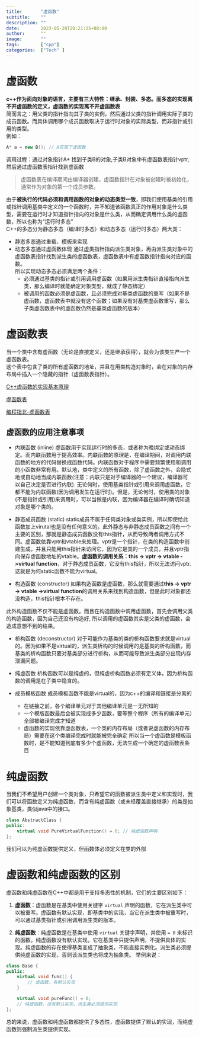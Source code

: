 ```yaml
---
title:       "虚函数"
subtitle:    ""
description: ""
date:        2023-05-28T20:21:25+08:00
author:      ""
image:       ""
tags:        ["cpp"]
categories:  ["Tech" ]
---
```


# 虚函数

**c++作为面向对象的语言，主要有三大特性：继承、封装、多态。而多态的实现离不开虚函数的定义，虚函数的实现离不开虚函数表**  
简而言之：用父类的指针指向其子类的实例，然后通过父类的指针调用实际子类的成员函数。而具体调用哪个成员函数取决于运行时对象的实际类型，而非指针或引用的类型。  
例如：
```c++
A* a = new B(); // A实现了虚函数
```
调用过程：通过对象指针A* 找到子类B的对象,子类B对象中有虚函数表指针vptr, 然后通过虚函数表指针找到虚函数
> 虚函数表在编译期间由编译器创建，虚函数指针在对象被创建时被初始化，通常作为对象的第一个成员参数。  

由于**被执行的代码必须和调用函数的对象的动态类型一致**，即我们使用基类的引用或指针调用基类中定义的一个函数时，并不知道该函数真正的作用对象是什么类型，需要在运行时才知道指针指向的对象是什么类，从而确定调用什么类的虚函数，所以也称为“运行时多态”  
C++的多态分为静态多态（编译时多态）和动态多态（运行时多态）两大类：
- 静态多态通过重载、模板来实现
- 动态多态通过虚函数体现
    通过虚类指针指向派生类对象，再由派生类对象中的虚函数表指针找到派生类的虚函数表，虚函数表中有虚函数指针指向对应的函数。  
    所以实现动态多态必须满足两个条件：
    - 必须通过基类的指针或引用调用虚函数（如果用派生类指针直接指向派生类，那么编译时就能确定对象类型，就成了静态绑定）
    - 被调用的函数必须是虚函数，且必须完成对基类虚函数的重写（如果不是虚函数，虚函数表中就没有这个函数；如果没有对基类虚函数重写，那么子类虚函数表中的虚函数仍然是基类虚函数的版本）

# 虚函数表  
当一个类中含有虚函数（无论是直接定义，还是继承获得），就会为该类生产一个虚函数表。  
这个表中包含了类的所有虚函数的地址，并且在用类构造对象时，会在对象的内存布局中插入一个隐藏的指针（虚函数表指针）。  

[C++虚函数的实现基本原理](https://jacktang816.github.io/post/virtualfunction/#%E8%99%9A%E5%87%BD%E6%95%B0%E7%9A%84%E5%86%85%E5%AD%98%E5%88%86%E5%B8%83)  

[虚函数表](https://zhuanlan.zhihu.com/p/365765942)  

[编程指北-虚函数表](https://csguide.cn/cpp/object_oriented/virtual_function.html#c-对象模型)

## 虚函数的应用注意事项
- 内联函数 (inline)
虚函数用于实现运行时的多态，或者称为晚绑定或动态绑定。而内联函数用于提高效率。内联函数的原理是，在编译期间，对调用内联函数的地方的代码替换成函数代码。内联函数对于程序中需要频繁使用和调用的小函数非常有用。默认地，类中定义的所有函数，除了虚函数之外，会隐式地或自动地当成内联函数(注意：内联只是对于编译器的一个建议，编译器可以自己决定是否进行内联).
无论何时，使用基类指针或引用来调用虚函数，它都不能为内联函数(因为调用发生在运行时)。但是，无论何时，使用类的对象(不是指针或引用)来调用时，可以当做是内联，因为编译器在编译时确切知道对象是哪个类的。

- 静态成员函数 (static)
static成员不属于任何类对象或类实例，所以即使给此函数加上virutal也是没有任何意义的。此外静态与非静态成员函数之间有一个主要的区别，那就是静态成员函数没有this指针，从而导致两者调用方式不同。虚函数依靠vptr和vtable来处理。vptr是一个指针，在类的构造函数中创建生成，并且只能用this指针来访问它，因为它是类的一个成员，并且vptr指向保存虚函数地址的vtable。**虚函数的调用关系：this -> vptr -> vtable ->virtual function**，对于静态成员函数，它没有this指针，所以无法访问vptr. 这就是为何static函数不能为virtual。

- 构造函数 (constructor)
如果构造函数是虚函数，那么就需要通过**this -> vptr -> vtable ->virtual function**的调用关系来找到构造函数，但是此时对象都还没构造，this指针根本不存在。  

此外构造函数不仅不能是虚函数。而且在构造函数中调用虚函数，首先会调用父类的构造函数，因为自己还没有构造好, 所以调用的虚函数其实是父类的虚函数，会造成意想不到的结果。

- 析构函数 (deconstructor)
对于可能作为基类的类的析构函数要求就是virtual的。因为如果不是virtual的，派生类析构的时候调用的是基类的析构函数，而基类的析构函数只要对基类部分进行析构，从而可能导致派生类部分出现内存泄漏问题。

- 纯虚函数
析构函数可以是纯虚的，但纯虚析构函数必须有定义体，因为析构函数的调用是在子类中隐含的。

- 成员模板函数
    成员模板函数不能是virtual的，因为c++的编译和链接是分离的
    - 在链接之前，各个编译单元对于其他编译单元是一无所知的
    - 一个模版函数最后会被实现成多少函数，要等整个程序（所有的编译单元）全部被编译完成才知道
    - 虚函数的实现依靠虚函数表，一个类的内存布局（或者说虚函数的内存布局）需要在这个类编译完成时就能被完全确定
    所以当一个虚函数是模板函数时，是不能知道到底有多少个虚函数，无法生成一个确定的虚函数表条目

# 纯虚函数  

当我们不希望用户创建一个类对象，只希望它的函数被派生类中定义和实现时，我们可以将函数定义为纯虚函数，而含有纯虚函数（或未经覆盖直接继承）的类是抽象基类，类似java中的接口。
```c++
class AbstractClass {
public:
    virtual void PureVirtualFunction() = 0; // 纯虚函数声明
};
```
我们可以为纯虚函数提供定义，但函数体必须定义在类的外部

# 虚函数和纯虚函数的区别

虚函数和纯虚函数在C++中都是用于支持多态性的机制，它们的主要区别如下：

1. **虚函数**：虚函数是在基类中使用关键字 `virtual` 声明的函数，它在派生类中可以被重写。虚函数有默认实现，即基类中的实现，当它在派生类中被重写时，可以通过基类指针或引用调用派生类的版本。

2. **纯虚函数**：纯虚函数是在基类中使用 `virtual` 关键字声明，并使用 `= 0` 来标识的函数。纯虚函数没有默认实现，它在基类中只提供声明，不提供具体的实现。纯虚函数的存在使得基类变成了抽象类，不能直接实例化。派生类必须提供纯虚函数的实现，否则该派生类也将成为抽象类。
举例来说：

```cpp
class Base {
public:
    virtual void func() { 
        // 虚函数，有默认实现
    }

    virtual void pureFunc() = 0; 
    // 纯虚函数，没有默认实现，派生类必须提供实现
};
```

总的来说，虚函数和纯虚函数都提供了多态性，虚函数提供了默认的实现，而纯虚函数则强制派生类提供实现。